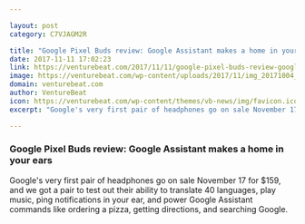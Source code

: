 ```yaml
---

layout: post
category: C7VJAGM2R

title: "Google Pixel Buds review: Google Assistant makes a home in your ears"
date: 2017-11-11 17:02:23
link: https://venturebeat.com/2017/11/11/google-pixel-buds-review-google-assistant-makes-a-home-in-your-ears/
image: https://venturebeat.com/wp-content/uploads/2017/11/img_20171004_115812.jpg?fit=780%2C585&strip=all
domain: venturebeat.com
author: VentureBeat
icon: https://venturebeat.com/wp-content/themes/vb-news/img/favicon.ico
excerpt: "Google's very first pair of headphones go on sale November 17 for $159, and we got a pair to test out their ability to translate 40 languages, play music, ping notifications in your ear, and power Google Assistant commands like ordering a pizza, getting directions, and searching Google."

---
```


### Google Pixel Buds review: Google Assistant makes a home in your ears

Google's very first pair of headphones go on sale November 17 for $159, and we got a pair to test out their ability to translate 40 languages, play music, ping notifications in your ear, and power Google Assistant commands like ordering a pizza, getting directions, and searching Google.
